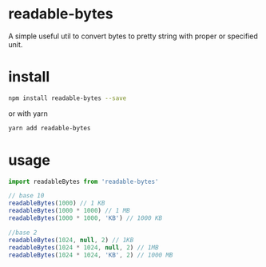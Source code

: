 # readable-bytes

A simple useful util to convert bytes to pretty string with proper or specified unit.

# install

```bash
npm install readable-bytes --save
```

or with yarn

```bash
yarn add readable-bytes
```

# usage

```javascript
import readableBytes from 'readable-bytes'

// base 10
readableBytes(1000) // 1 KB
readableBytes(1000 * 1000) // 1 MB
readableBytes(1000 * 1000, 'KB') // 1000 KB

//base 2
readableBytes(1024, null, 2) // 1KB
readableBytes(1024 * 1024, null, 2) // 1MB
readableBytes(1024 * 1024, 'KB', 2) // 1000 MB
```


